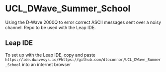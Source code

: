 # UCL_DWave_Summer_School
Using the D-Wave 2000Q to error correct ASCII messages sent over a noisy channel. Repo to be used with the Leap IDE.

## Leap IDE
To set up with the Leap IDE, copy and paste ```https://ide.dwavesys.io/#https://github.com/dtoconnor/UCL_DWave_Summer_School``` into an internet browser 
